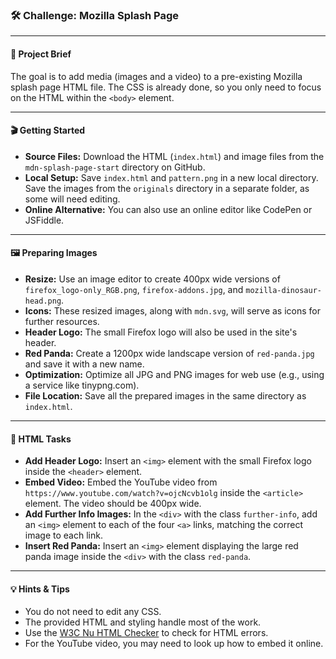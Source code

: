 ### 🛠️ Challenge: Mozilla Splash Page

***

#### 🎯 Project Brief
The goal is to add media (images and a video) to a pre-existing Mozilla splash page HTML file. The CSS is already done, so you only need to focus on the HTML within the `<body>` element.

***

#### 🎬 Getting Started
* **Source Files:** Download the HTML (`index.html`) and image files from the `mdn-splash-page-start` directory on GitHub.
* **Local Setup:** Save `index.html` and `pattern.png` in a new local directory. Save the images from the `originals` directory in a separate folder, as some will need editing.
* **Online Alternative:** You can also use an online editor like CodePen or JSFiddle.

***

#### 🖼️ Preparing Images
* **Resize:** Use an image editor to create 400px wide versions of `firefox_logo-only_RGB.png`, `firefox-addons.jpg`, and `mozilla-dinosaur-head.png`.
* **Icons:** These resized images, along with `mdn.svg`, will serve as icons for further resources.
* **Header Logo:** The small Firefox logo will also be used in the site's header.
* **Red Panda:** Create a 1200px wide landscape version of `red-panda.jpg` and save it with a new name.
* **Optimization:** Optimize all JPG and PNG images for web use (e.g., using a service like tinypng.com).
* **File Location:** Save all the prepared images in the same directory as `index.html`.

***

#### 🔧 HTML Tasks
* **Add Header Logo:** Insert an `<img>` element with the small Firefox logo inside the `<header>` element.
* **Embed Video:** Embed the YouTube video from `https://www.youtube.com/watch?v=ojcNcvb1olg` inside the `<article>` element. The video should be 400px wide.
* **Add Further Info Images:** In the `<div>` with the class `further-info`, add an `<img>` element to each of the four `<a>` links, matching the correct image to each link.
* **Insert Red Panda:** Insert an `<img>` element displaying the large red panda image inside the `<div>` with the class `red-panda`.

***

#### 💡 Hints & Tips
* You do not need to edit any CSS.
* The provided HTML and styling handle most of the work.
* Use the [W3C Nu HTML Checker](https://validator.w3.org/nu/) to check for HTML errors.
* For the YouTube video, you may need to look up how to embed it online.